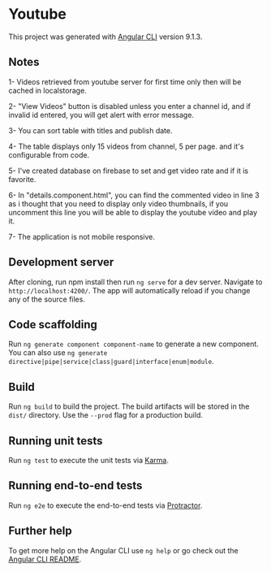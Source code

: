 # Youtube

This project was generated with [Angular CLI](https://github.com/angular/angular-cli) version 9.1.3.

## Notes

1- Videos retrieved from youtube server for first time only then will be cached in localstorage.

2- "View Videos" button is disabled unless you enter a channel id, and if invalid id entered, you will get alert with error message.

3- You can sort table with titles and publish date.

4- The table displays only 15 videos from channel, 5 per page. and it's configurable from code.

5- I've created database on firebase to set and get video rate and if it is favorite.

6- In "details.component.html", you can find the commented video in line 3 as i thought that you need to display only video thumbnails,
   if you uncomment this line you will be able to display the youtube video and play it.
   
7- The application is not mobile responsive.

## Development server

After cloning, run npm install then run `ng serve` for a dev server. Navigate to `http://localhost:4200/`. The app will automatically reload if you change any of the source files.

## Code scaffolding

Run `ng generate component component-name` to generate a new component. You can also use `ng generate directive|pipe|service|class|guard|interface|enum|module`.

## Build

Run `ng build` to build the project. The build artifacts will be stored in the `dist/` directory. Use the `--prod` flag for a production build.

## Running unit tests

Run `ng test` to execute the unit tests via [Karma](https://karma-runner.github.io).

## Running end-to-end tests

Run `ng e2e` to execute the end-to-end tests via [Protractor](http://www.protractortest.org/).

## Further help

To get more help on the Angular CLI use `ng help` or go check out the [Angular CLI README](https://github.com/angular/angular-cli/blob/master/README.md).

